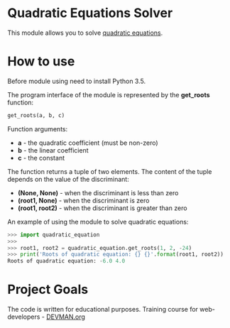 # Quadratic Equations Solver

This module allows you to solve [quadratic equations](https://en.wikipedia.org/wiki/Quadratic_equation).

# How to use

Before module using need to install Python 3.5.

The program interface of the module is represented by the **get_roots** function:

```py
get_roots(a, b, c)

```

Function arguments:

* **a** - the quadratic coefficient (must be non-zero)
* **b** - the linear coefficient
* **c** - the constant

The function returns a tuple of two elements. The content of the tuple depends on the value of the discriminant:

* **(None, None)** - when the discriminant is less than zero
* **(root1, None)** - when the discriminant is zero
* **(root1, root2)** - when the discriminant is greater than zero


An example of using the module to solve quadratic equations:

```py
>>> import quadratic_equation
>>>
>>> root1, root2 = quadratic_equation.get_roots(1, 2, -24)
>>> print('Roots of quadratic equation: {} {}'.format(root1, root2))
Roots of quadratic equation: -6.0 4.0
```

# Project Goals

The code is written for educational purposes. Training course for web-developers - [DEVMAN.org](https://devman.org)
